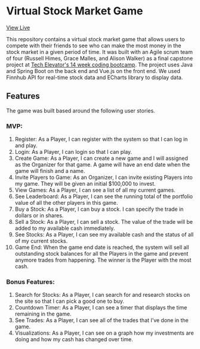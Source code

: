 # Virtual Stock Market Game

[View Live](https://nlr3-stock-market-game.netlify.app)


This repository contains a virtual stock market game that allows users to compete with their friends to see who can make the most money in the stock market in a given period of time. It was built with an Agile scrum team of four (Russell Himes, Grace Malles, and Alison Walker) as a final capstone project at [Tech Elevator's 14 week coding bootcamp](https://www.techelevator.com/aptitude-test-referred?mbsy_source=183cf48e-9fe1-484e-a967-fd43e3c4fb34&mbsy_exp=Mon%2C+01+Jul+2024+17%3A08%3A30+GMT&campaignid=36038&mbsy=3s6sdT). The project uses Java and Spring Boot on the back end and Vue.js on the front end. We used Finnhub API for real-time stock data and ECharts library to display data.

## Features

The game was built based around the following user stories.

### MVP:
<ol>
  <li>Register: As a Player, I can register with the system so that I can log in and play.</li>
  <li>Login: As a Player, I can login so that I can play.</li>
  <li>Create Game: As a Player, I can create a new game and I will assigned as the Organizer for that game. A game will have an end date when the game will finish and a name.</li>
  <li>Invite Players to Game: As an Organizer, I can invite existing Players into my game. They will be given an initial $100,000 to invest.</li>
   <li>View Games: As a Player, I can see a list of all my current games.</li>
   <li>See Leaderboard: As a Player, I can see the running total of the portfolio value of all the other players in this game.</li>
   <li>Buy a Stock: As a Player, I can buy a stock. I can specify the trade in dollars or in shares.</li>
   <li>Sell a Stock: As a Player, I can sell a stock. The value of the trade will be added to my available cash immediately.</li>
   <li>See Stocks: As a Player, I can see my available cash and the status of all of my current stocks.</li>
   <li>Game End: When the game end date is reached, the system will sell all outstanding stock balances for all the Players in the game and prevent anymore trades from happening. The winner is the Player with the most cash.</li>
</ol>

### Bonus Features:
<ol>
  <li>Search for Stocks: As a Player, I can search for and research stocks on the site so that I can pick a good one to buy.</li>  
  <li>Countdown Timer: As a Player, I can see a timer that displays the time remaining in the game.</li>  
  <li>See Trades: As a Player, I can see all of the trades that I’ve done in the game.</li>  
  <li>Visualizations: As a Player, I can see on a graph how my investments are doing and how my cash has changed over time.</li>  
</ol>
